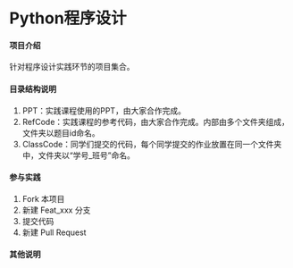 # Python程序设计

#### 项目介绍
针对程序设计实践环节的项目集合。

#### 目录结构说明

1. PPT：实践课程使用的PPT，由大家合作完成。
2. RefCode：实践课程的参考代码，由大家合作完成。内部由多个文件夹组成，文件夹以题目id命名。
3. ClassCode：同学们提交的代码，每个同学提交的作业放置在同一个文件夹中，文件夹以“学号_班号”命名。

#### 参与实践

1. Fork 本项目
2. 新建 Feat_xxx 分支
3. 提交代码
4. 新建 Pull Request


#### 其他说明
